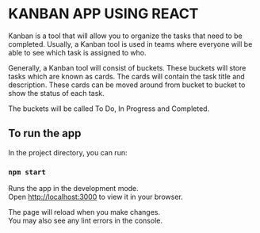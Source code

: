 # KANBAN APP USING REACT

Kanban is a tool that will allow you to organize the tasks that need to be completed. Usually, a Kanban tool is used in teams where everyone will be able to see which task is assigned to who. 

Generally, a Kanban tool will consist of buckets. These buckets will store tasks which are known as cards. The cards will contain the task title and description. These cards can be moved around from bucket to bucket to show the status of each task. 

The buckets will be called To Do, In Progress and Completed.

## To run the app

In the project directory, you can run:

### `npm start`

Runs the app in the development mode.\
Open [http://localhost:3000](http://localhost:3000) to view it in your browser.

The page will reload when you make changes.\
You may also see any lint errors in the console.

